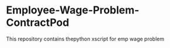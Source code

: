 # Employee-Wage-Problem-ContractPod
This repository contains thepython xscript for emp wage problem
